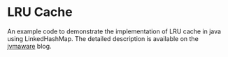 # LRU Cache

An example code to demonstrate the implementation of LRU cache in java using LinkedHashMap. The detailed description is available on the [jvmaware](https://jvmaware.com/lru-cache/) blog.